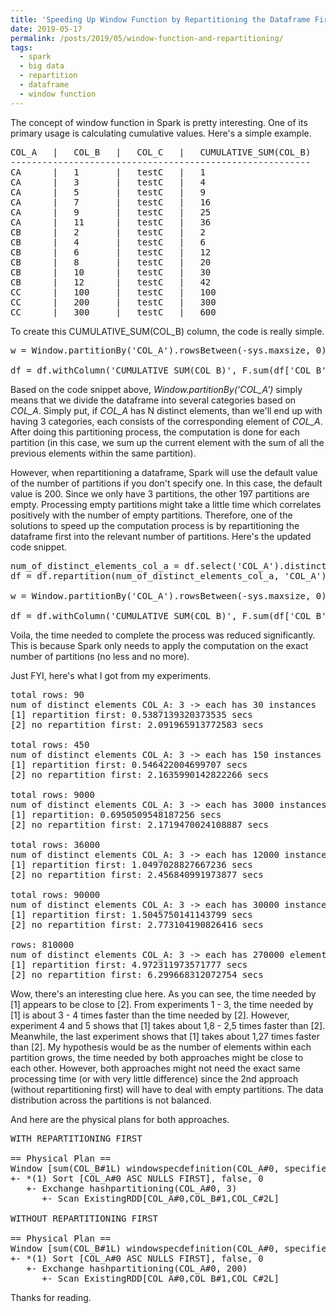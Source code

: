 ```yaml
---
title: 'Speeding Up Window Function by Repartitioning the Dataframe First'
date: 2019-05-17
permalink: /posts/2019/05/window-function-and-repartitioning/
tags:
  - spark
  - big data
  - repartition
  - dataframe
  - window function
---
```


The concept of window function in Spark is pretty interesting. One of its primary usage is calculating cumulative values. Here's a simple example.

<pre>
COL_A   |   COL_B   |   COL_C   |   CUMULATIVE_SUM(COL_B)
---------------------------------------------------------
CA      |   1       |   testC   |   1
CA      |   3       |   testC   |   4
CA      |   5       |   testC   |   9
CA      |   7       |   testC   |   16
CA      |   9       |   testC   |   25
CA      |   11      |   testC   |   36
CB      |   2       |   testC   |   2
CB      |   4       |   testC   |   6
CB      |   6       |   testC   |   12
CB      |   8       |   testC   |   20
CB      |   10      |   testC   |   30
CB      |   12      |   testC   |   42
CC      |   100     |   testC   |   100
CC      |   200     |   testC   |   300
CC      |   300     |   testC   |   600
</pre>

To create this CUMULATIVE_SUM(COL_B) column, the code is really simple.

<pre>
w = Window.partitionBy('COL_A').rowsBetween(-sys.maxsize, 0)

df = df.withColumn('CUMULATIVE_SUM(COL_B)', F.sum(df['COL_B']).over(w))
</pre>

Based on the code snippet above, <i>Window.partitionBy('COL_A')</i> simply means that we divide the dataframe into several categories based on <i>COL_A</i>. Simply put, if <i>COL_A</i> has N distinct elements, than we'll end up with having 3 categories, each consists of the corresponding element of <i>COL_A</i>. After doing this partitioning process, the computation is done for each partition (in this case, we sum up the current element with the sum of all the previous elements within the same partition).

However, when repartitioning a dataframe, Spark will use the default value of the number of partitions if you don't specify one. In this case, the default value is 200. Since we only have 3 partitions, the other 197 partitions are empty. Processing empty partitions might take a little time which correlates positively with the number of empty partitions. Therefore, one of the solutions to speed up the computation process is by repartitioning the dataframe first into the relevant number of partitions. Here's the updated code snippet.

<pre>
num_of_distinct_elements_col_a = df.select('COL_A').distinct().count()
df = df.repartition(num_of_distinct_elements_col_a, 'COL_A')

w = Window.partitionBy('COL_A').rowsBetween(-sys.maxsize, 0)

df = df.withColumn('CUMULATIVE_SUM(COL_B)', F.sum(df['COL_B']).over(w))
</pre>

Voila, the time needed to complete the process was reduced significantly. This is because Spark only needs to apply the computation on the exact number of partitions (no less and no more).

Just FYI, here's what I got from my experiments.

<pre>
total rows: 90
num of distinct elements COL_A: 3 -> each has 30 instances
[1] repartition first: 0.5387139320373535 secs
[2] no repartition first: 2.091965913772583 secs

total rows: 450
num of distinct elements COL_A: 3 -> each has 150 instances
[1] repartition first: 0.546422004699707 secs
[2] no repartition first: 2.1635990142822266 secs

total rows: 9000
num of distinct elements COL_A: 3 -> each has 3000 instances
[1] repartition: 0.6950509548187256 secs
[2] no repartition first: 2.1719470024108887 secs

total rows: 36000
num of distinct elements COL_A: 3 -> each has 12000 instances
[1] repartition first: 1.0497028827667236 secs
[2] no repartition first: 2.456840991973877 secs

total rows: 90000
num of distinct elements COL_A: 3 -> each has 30000 instances
[1] repartition first: 1.5045750141143799 secs
[2] no repartition first: 2.773104190826416 secs

rows: 810000
num of distinct elements COL_A: 3 -> each has 270000 elements
[1] repartition first: 4.972311973571777 secs
[2] no repartition first: 6.299668312072754 secs
</pre>

Wow, there's an interesting clue here. As you can see, the time needed by [1] appears to be close to [2]. From experiments 1 - 3, the time needed by [1] is about 3 - 4 times faster than the time needed by [2]. However, experiment 4 and 5 shows that [1] takes about 1,8 - 2,5 times faster than [2]. Meanwhile, the last experiment shows that [1] takes about 1,27 times faster than [2]. My hypothesis would be as the number of elements within each partition grows, the time needed by both approaches might be close to each other. However, both approaches might not need the exact same processing time (or with very little difference) since the 2nd approach (without repartitioning first) will have to deal with empty partitions. The data distribution across the partitions is not balanced.

And here are the physical plans for both approaches.

<pre>
WITH REPARTITIONING FIRST

== Physical Plan ==
Window [sum(COL_B#1L) windowspecdefinition(COL_A#0, specifiedwindowframe(RowFrame, unboundedpreceding$(), currentrow$())) AS CUMULATIVE_SUM(COL_B)18L], [COL_A#0]
+- *(1) Sort [COL_A#0 ASC NULLS FIRST], false, 0
   +- Exchange hashpartitioning(COL_A#0, 3)
      +- Scan ExistingRDD[COL_A#0,COL_B#1,COL_C#2L]

WITHOUT REPARTITIONING FIRST

== Physical Plan ==
Window [sum(COL_B#1L) windowspecdefinition(COL_A#0, specifiedwindowframe(RowFrame, unboundedpreceding$(), currentrow$())) AS CUMULATIVE_SUM(COL_B)18L], [COL_A#0]
+- *(1) Sort [COL_A#0 ASC NULLS FIRST], false, 0
   +- Exchange hashpartitioning(COL_A#0, 200)
      +- Scan ExistingRDD[COL_A#0,COL_B#1,COL_C#2L]
</pre>

Thanks for reading.
